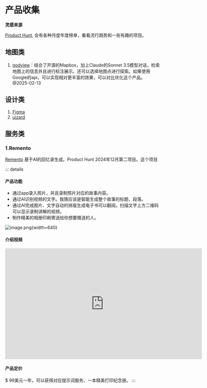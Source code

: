 # 产品收集
**灵感来源**  

[Product Hunt](https://www.producthunt.com/), 会有各种月度年度榜单，看看流行趋势和一些有趣的项目。

## 地图类
1. [godview](https://godview.ai/search)：结合了开源的Mapbox，加上Claude的Sonnet 3.5模型对话，检索地图上的信息并且进行标注展示。还可以选择地图点进行探索。如果使用Google的api，可以实现相对更丰富的效果，可以对比优化这个产品。@2025-02-13

## 设计类
1. [Figma](https://www.figma.com/)
2. [uizard](https://uizard.io/)

## 服务类
### 1.Remento
[Remento](https://www.remento.co/our-books) 基于AI的回忆录生成。Product Hunt 2024年12月第二项目。这个项目

::: details
#### 产品功能
- 通过app录入照片，并且录制照片对应的故事内容。
- 通过AI识别视频的文字。我猜应该是智能生成整个故事的标题、段落。
- 通过AI完成图片、文字自动的排版生成电子书可以翻阅。扫描文字上方二维码可以显示录制讲解的视频。
- 制作精美的相册印刷寄送给你想要赠送的人。

![image.png](https://cloudflare-imgbed-1d8.pages.dev/file/1740991392606_image.png){width=640}

#### 介绍视频
<iframe title="vimeo-player" src="https://player.vimeo.com/video/1033265282?h=7841dccfb4" width="640" height="360" frameborder="0" allowfullscreen></iframe>

#### 产品定价
$ 99美元一年，可以获得对应提示词服务、一本精美打印纪念册。
:::